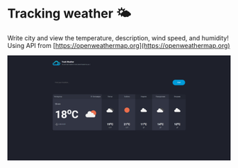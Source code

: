 # **Tracking weather** 🌤️

Write city and view the temperature, description, wind speed, and humidity!  
Using API from [https://openweathermap.org](https://openweathermap.org)

![Weather](https://github.com/ItsAlphaHelix/Tracking-Weather/blob/main/Weather.png?raw=true)
